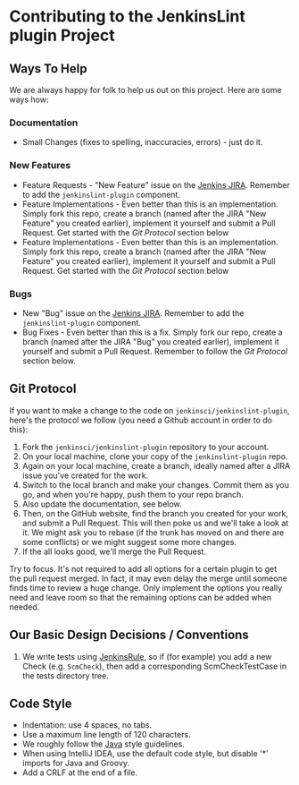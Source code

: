 # Contributing to the JenkinsLint plugin Project

## Ways To Help
We are always happy for folk to help us out on this project.  Here are some ways how:

### Documentation

* Small Changes (fixes to spelling, inaccuracies, errors) - just do it.

### New Features
* Feature Requests - "New Feature" issue on the [Jenkins JIRA](https://issues.jenkins-ci.org/secure/Dashboard.jspa). Remember to add the `jenkinslint-plugin` component.
* Feature Implementations - Even better than this is an implementation. Simply fork this repo, create a branch (named after the JIRA "New Feature" you created earlier), implement it yourself and submit a Pull Request. Get started with the _Git Protocol_ section below
* Feature Implementations - Even better than this is an implementation. Simply fork this repo, create a branch (named after the JIRA "New Feature" you created earlier), implement it yourself and submit a Pull Request. Get started with the _Git Protocol_ section below

### Bugs
* New "Bug" issue on the [Jenkins JIRA](https://issues.jenkins-ci.org/secure/Dashboard.jspa). Remember to add the `jenkinslint-plugin` component.
* Bug Fixes - Even better than this is a fix. Simply fork our repo, create a branch (named after the JIRA "Bug" you created earlier), implement it yourself and submit a Pull Request. Remember to follow the _Git Protocol_ section below.

## Git Protocol
If you want to make a change to the code on `jenkinsci/jenkinslint-plugin`, here's the protocol we follow (you need a Github account in order to do this):

1. Fork the `jenkinsci/jenkinslint-plugin` repository to your account.
2. On your local machine, clone your copy of the `jenkinslint-plugin` repo.
3. Again on your local machine, create a branch, ideally named after a JIRA issue you've created for the work.
4. Switch to the local branch and make your changes. Commit them as you go, and when you're happy, push them to your repo branch.
5. Also update the documentation, see below.
6. Then, on the GitHub website, find the branch you created for your work, and submit a Pull Request. This will then poke us and we'll take a look at it. We might ask you to rebase (if the trunk has moved on and there are some conflicts) or we might suggest some more changes.
7. If the all looks good, we'll merge the Pull Request.

Try to focus. It's not required to add all options for a certain plugin to get the pull request merged. In fact, it may
even delay the merge until someone finds time to review a huge change. Only implement the options you really need and
leave room so that the remaining options can be added when needed.

## Our Basic Design Decisions / Conventions
1. We write tests using [JenkinsRule](https://wiki.jenkins-ci.org/display/JENKINS/Unit+Test#UnitTest-Example), so if (for example) you add a new Check (e.g. `ScmCheck`), then add a corresponding ScmCheckTestCase in the tests directory tree.

## Code Style
* Indentation: use 4 spaces, no tabs.
* Use a maximum line length of 120 characters.
* We roughly follow the [Java](http://www.oracle.com/technetwork/java/javase/documentation/codeconvtoc-136057.html) style guidelines.
* When using IntelliJ IDEA, use the default code style, but disable '*' imports for Java and Groovy.
* Add a CRLF at the end of a file.
